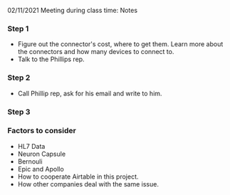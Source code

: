 02/11/2021 Meeting during class time: Notes

### Step 1
* Figure out the connector's cost, where to get them. Learn more about the connectors and how many devices to connect to. 
* Talk to the Phillips rep.

### Step 2
* Call Phillip rep, ask for his email and write to him. 
### Step 3

### Factors to consider

* HL7 Data
* Neuron Capsule
* Bernouli
* Epic and Apollo
* How to cooperate Airtable in this project. 
* How other companies deal with the same issue. 



